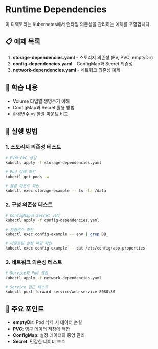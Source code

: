 # Runtime Dependencies

이 디렉토리는 Kubernetes에서 런타임 의존성을 관리하는 예제를 포함합니다.

## 📋 예제 목록

1. **storage-dependencies.yaml** - 스토리지 의존성 (PV, PVC, emptyDir)
2. **config-dependencies.yaml** - ConfigMap과 Secret 의존성
3. **network-dependencies.yaml** - 네트워크 의존성 예제

## 🎯 학습 내용

- Volume 타입별 생명주기 이해
- ConfigMap과 Secret 활용 방법
- 환경변수 vs 볼륨 마운트 비교

## 🚀 실행 방법

### 1. 스토리지 의존성 테스트

```bash
# PV와 PVC 생성
kubectl apply -f storage-dependencies.yaml

# Pod 상태 확인
kubectl get pods -w

# 볼륨 마운트 확인
kubectl exec storage-example -- ls -la /data
```

### 2. 구성 의존성 테스트

```bash
# ConfigMap과 Secret 생성
kubectl apply -f config-dependencies.yaml

# 환경변수 확인
kubectl exec config-example -- env | grep DB_

# 마운트된 설정 파일 확인
kubectl exec config-example -- cat /etc/config/app.properties
```

### 3. 네트워크 의존성 테스트

```bash
# Service와 Pod 생성
kubectl apply -f network-dependencies.yaml

# Service 접근 테스트
kubectl port-forward service/web-service 8080:80
```

## 📝 주요 포인트

- **emptyDir**: Pod 삭제 시 데이터 손실
- **PVC**: 영구 데이터 저장에 적합
- **ConfigMap**: 설정 데이터의 중앙 관리
- **Secret**: 민감한 데이터 보호